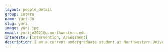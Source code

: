 ```yaml
---
layout: people_detail
group: intern
name: Yuri Jo
slug: yuri
image: yuri.jpg
email: yurijo2021@u.northwestern.edu
interests: [Intervention, Assessment]
description: I am a current undergraduate student at Northwestern University, majoring in Communication Sciences and Disorders and Psychology. I joined this lab out of curiosity and an interest for researching language development and skills in bilingual children. The CLL lab gives me the opportunity to engage with professionals and graduate students who share similar passions and to observe how speech therapy is approached and implemented in Korean society. In the future, I hope to become a certified SLP who specializes in treatment for individuals with speech-related disorders. In my free time, I love going on road trips and trying new eateries!
---
```

